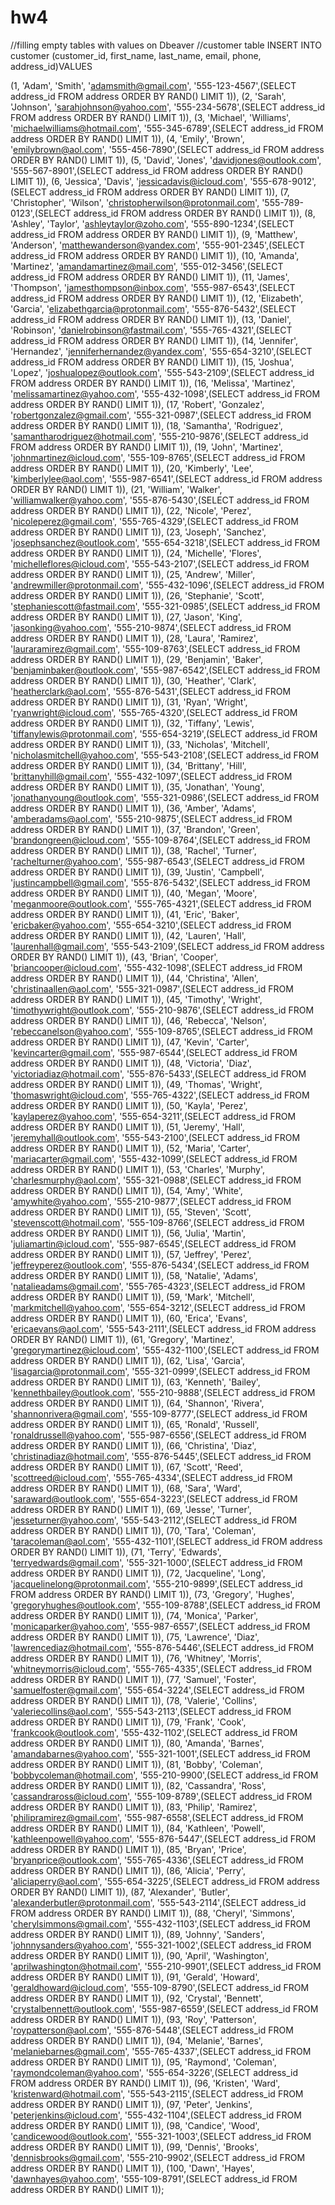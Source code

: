 # hw4
//filling empty tables with values on Dbeaver
//customer table
INSERT INTO customer (customer_id, first_name, last_name, email, phone, address_id)VALUES


(1, 'Adam', 'Smith', 'adamsmith@gmail.com', '555-123-4567',(SELECT address_id FROM address ORDER BY RAND() LIMIT 1)),
(2, 'Sarah', 'Johnson', 'sarahjohnson@yahoo.com', '555-234-5678',(SELECT address_id FROM address ORDER BY RAND() LIMIT 1)),
(3, 'Michael', 'Williams', 'michaelwilliams@hotmail.com', '555-345-6789',(SELECT address_id FROM address ORDER BY RAND() LIMIT 1)),
(4, 'Emily', 'Brown', 'emilybrown@aol.com', '555-456-7890',(SELECT address_id FROM address ORDER BY RAND() LIMIT 1)),
(5, 'David', 'Jones', 'davidjones@outlook.com', '555-567-8901',(SELECT address_id FROM address ORDER BY RAND() LIMIT 1)),
(6, 'Jessica', 'Davis', 'jessicadavis@icloud.com', '555-678-9012',(SELECT address_id FROM address ORDER BY RAND() LIMIT 1)),
(7, 'Christopher', 'Wilson', 'christopherwilson@protonmail.com', '555-789-0123',(SELECT address_id FROM address ORDER BY RAND() LIMIT 1)),
(8, 'Ashley', 'Taylor', 'ashleytaylor@zoho.com', '555-890-1234',(SELECT address_id FROM address ORDER BY RAND() LIMIT 1)),
(9, 'Matthew', 'Anderson', 'matthewanderson@yandex.com', '555-901-2345',(SELECT address_id FROM address ORDER BY RAND() LIMIT 1)),
(10, 'Amanda', 'Martinez', 'amandamartinez@mail.com', '555-012-3456',(SELECT address_id FROM address ORDER BY RAND() LIMIT 1)),
(11, 'James', 'Thompson', 'jamesthompson@inbox.com', '555-987-6543',(SELECT address_id FROM address ORDER BY RAND() LIMIT 1)),
(12, 'Elizabeth', 'Garcia', 'elizabethgarcia@protonmail.com', '555-876-5432',(SELECT address_id FROM address ORDER BY RAND() LIMIT 1)),
(13, 'Daniel', 'Robinson', 'danielrobinson@fastmail.com', '555-765-4321',(SELECT address_id FROM address ORDER BY RAND() LIMIT 1)),
(14, 'Jennifer', 'Hernandez', 'jenniferhernandez@yandex.com', '555-654-3210',(SELECT address_id FROM address ORDER BY RAND() LIMIT 1)),
(15, 'Joshua', 'Lopez', 'joshualopez@outlook.com', '555-543-2109',(SELECT address_id FROM address ORDER BY RAND() LIMIT 1)),
(16, 'Melissa', 'Martinez', 'melissamartinez@yahoo.com', '555-432-1098',(SELECT address_id FROM address ORDER BY RAND() LIMIT 1)),
(17, 'Robert', 'Gonzalez', 'robertgonzalez@gmail.com', '555-321-0987',(SELECT address_id FROM address ORDER BY RAND() LIMIT 1)),
(18, 'Samantha', 'Rodriguez', 'samantharodriguez@hotmail.com', '555-210-9876',(SELECT address_id FROM address ORDER BY RAND() LIMIT 1)),
(19, 'John', 'Martinez', 'johnmartinez@icloud.com', '555-109-8765',(SELECT address_id FROM address ORDER BY RAND() LIMIT 1)),
(20, 'Kimberly', 'Lee', 'kimberlylee@aol.com', '555-987-6541',(SELECT address_id FROM address ORDER BY RAND() LIMIT 1)),
(21, 'William', 'Walker', 'williamwalker@yahoo.com', '555-876-5430',(SELECT address_id FROM address ORDER BY RAND() LIMIT 1)),
(22, 'Nicole', 'Perez', 'nicoleperez@gmail.com', '555-765-4329',(SELECT address_id FROM address ORDER BY RAND() LIMIT 1)),
(23, 'Joseph', 'Sanchez', 'josephsanchez@outlook.com', '555-654-3218',(SELECT address_id FROM address ORDER BY RAND() LIMIT 1)),
(24, 'Michelle', 'Flores', 'michelleflores@icloud.com', '555-543-2107',(SELECT address_id FROM address ORDER BY RAND() LIMIT 1)),
(25, 'Andrew', 'Miller', 'andrewmiller@protonmail.com', '555-432-1096',(SELECT address_id FROM address ORDER BY RAND() LIMIT 1)),
(26, 'Stephanie', 'Scott', 'stephaniescott@fastmail.com', '555-321-0985',(SELECT address_id FROM address ORDER BY RAND() LIMIT 1)),
(27, 'Jason', 'King', 'jasonking@yahoo.com', '555-210-9874',(SELECT address_id FROM address ORDER BY RAND() LIMIT 1)),
(28, 'Laura', 'Ramirez', 'lauraramirez@gmail.com', '555-109-8763',(SELECT address_id FROM address ORDER BY RAND() LIMIT 1)),
(29, 'Benjamin', 'Baker', 'benjaminbaker@outlook.com', '555-987-6542',(SELECT address_id FROM address ORDER BY RAND() LIMIT 1)),
(30, 'Heather', 'Clark', 'heatherclark@aol.com', '555-876-5431',(SELECT address_id FROM address ORDER BY RAND() LIMIT 1)),
(31, 'Ryan', 'Wright', 'ryanwright@icloud.com', '555-765-4320',(SELECT address_id FROM address ORDER BY RAND() LIMIT 1)),
(32, 'Tiffany', 'Lewis', 'tiffanylewis@protonmail.com', '555-654-3219',(SELECT address_id FROM address ORDER BY RAND() LIMIT 1)),
(33, 'Nicholas', 'Mitchell', 'nicholasmitchell@yahoo.com', '555-543-2108',(SELECT address_id FROM address ORDER BY RAND() LIMIT 1)),
(34, 'Brittany', 'Hill', 'brittanyhill@gmail.com', '555-432-1097',(SELECT address_id FROM address ORDER BY RAND() LIMIT 1)),
(35, 'Jonathan', 'Young', 'jonathanyoung@outlook.com', '555-321-0986',(SELECT address_id FROM address ORDER BY RAND() LIMIT 1)),
(36, 'Amber', 'Adams', 'amberadams@aol.com', '555-210-9875',(SELECT address_id FROM address ORDER BY RAND() LIMIT 1)),
(37, 'Brandon', 'Green', 'brandongreen@icloud.com', '555-109-8764',(SELECT address_id FROM address ORDER BY RAND() LIMIT 1)),
(38, 'Rachel', 'Turner', 'rachelturner@yahoo.com', '555-987-6543',(SELECT address_id FROM address ORDER BY RAND() LIMIT 1)),
(39, 'Justin', 'Campbell', 'justincampbell@gmail.com', '555-876-5432',(SELECT address_id FROM address ORDER BY RAND() LIMIT 1)),
(40, 'Megan', 'Moore', 'meganmoore@outlook.com', '555-765-4321',(SELECT address_id FROM address ORDER BY RAND() LIMIT 1)),
(41, 'Eric', 'Baker', 'ericbaker@yahoo.com', '555-654-3210',(SELECT address_id FROM address ORDER BY RAND() LIMIT 1)),
(42, 'Lauren', 'Hall', 'laurenhall@gmail.com', '555-543-2109',(SELECT address_id FROM address ORDER BY RAND() LIMIT 1)),
(43, 'Brian', 'Cooper', 'briancooper@icloud.com', '555-432-1098',(SELECT address_id FROM address ORDER BY RAND() LIMIT 1)),
(44, 'Christina', 'Allen', 'christinaallen@aol.com', '555-321-0987',(SELECT address_id FROM address ORDER BY RAND() LIMIT 1)),
(45, 'Timothy', 'Wright', 'timothywright@outlook.com', '555-210-9876',(SELECT address_id FROM address ORDER BY RAND() LIMIT 1)),
(46, 'Rebecca', 'Nelson', 'rebeccanelson@yahoo.com', '555-109-8765',(SELECT address_id FROM address ORDER BY RAND() LIMIT 1)),
(47, 'Kevin', 'Carter', 'kevincarter@gmail.com', '555-987-6544',(SELECT address_id FROM address ORDER BY RAND() LIMIT 1)),
(48, 'Victoria', 'Diaz', 'victoriadiaz@hotmail.com', '555-876-5433',(SELECT address_id FROM address ORDER BY RAND() LIMIT 1)),
(49, 'Thomas', 'Wright', 'thomaswright@icloud.com', '555-765-4322',(SELECT address_id FROM address ORDER BY RAND() LIMIT 1)),
(50, 'Kayla', 'Perez', 'kaylaperez@yahoo.com', '555-654-3211',(SELECT address_id FROM address ORDER BY RAND() LIMIT 1)),
(51, 'Jeremy', 'Hall', 'jeremyhall@outlook.com', '555-543-2100',(SELECT address_id FROM address ORDER BY RAND() LIMIT 1)),
(52, 'Maria', 'Carter', 'mariacarter@gmail.com', '555-432-1099',(SELECT address_id FROM address ORDER BY RAND() LIMIT 1)),
(53, 'Charles', 'Murphy', 'charlesmurphy@aol.com', '555-321-0988',(SELECT address_id FROM address ORDER BY RAND() LIMIT 1)),
(54, 'Amy', 'White', 'amywhite@yahoo.com', '555-210-9877',(SELECT address_id FROM address ORDER BY RAND() LIMIT 1)),
(55, 'Steven', 'Scott', 'stevenscott@hotmail.com', '555-109-8766',(SELECT address_id FROM address ORDER BY RAND() LIMIT 1)),
(56, 'Julia', 'Martin', 'juliamartin@icloud.com', '555-987-6545',(SELECT address_id FROM address ORDER BY RAND() LIMIT 1)),
(57, 'Jeffrey', 'Perez', 'jeffreyperez@outlook.com', '555-876-5434',(SELECT address_id FROM address ORDER BY RAND() LIMIT 1)),
(58, 'Natalie', 'Adams', 'natalieadams@gmail.com', '555-765-4323',(SELECT address_id FROM address ORDER BY RAND() LIMIT 1)),
(59, 'Mark', 'Mitchell', 'markmitchell@yahoo.com', '555-654-3212',(SELECT address_id FROM address ORDER BY RAND() LIMIT 1)),
(60, 'Erica', 'Evans', 'ericaevans@aol.com', '555-543-2111',(SELECT address_id FROM address ORDER BY RAND() LIMIT 1)),
(61, 'Gregory', 'Martinez', 'gregorymartinez@icloud.com', '555-432-1100',(SELECT address_id FROM address ORDER BY RAND() LIMIT 1)),
(62, 'Lisa', 'Garcia', 'lisagarcia@protonmail.com', '555-321-0999',(SELECT address_id FROM address ORDER BY RAND() LIMIT 1)),
(63, 'Kenneth', 'Bailey', 'kennethbailey@outlook.com', '555-210-9888',(SELECT address_id FROM address ORDER BY RAND() LIMIT 1)),
(64, 'Shannon', 'Rivera', 'shannonrivera@gmail.com', '555-109-8777',(SELECT address_id FROM address ORDER BY RAND() LIMIT 1)),
(65, 'Ronald', 'Russell', 'ronaldrussell@yahoo.com', '555-987-6556',(SELECT address_id FROM address ORDER BY RAND() LIMIT 1)),
(66, 'Christina', 'Diaz', 'christinadiaz@hotmail.com', '555-876-5445',(SELECT address_id FROM address ORDER BY RAND() LIMIT 1)),
(67, 'Scott', 'Reed', 'scottreed@icloud.com', '555-765-4334',(SELECT address_id FROM address ORDER BY RAND() LIMIT 1)),
(68, 'Sara', 'Ward', 'saraward@outlook.com', '555-654-3223',(SELECT address_id FROM address ORDER BY RAND() LIMIT 1)),
(69, 'Jesse', 'Turner', 'jesseturner@yahoo.com', '555-543-2112',(SELECT address_id FROM address ORDER BY RAND() LIMIT 1)),
(70, 'Tara', 'Coleman', 'taracoleman@aol.com', '555-432-1101',(SELECT address_id FROM address ORDER BY RAND() LIMIT 1)),
(71, 'Terry', 'Edwards', 'terryedwards@gmail.com', '555-321-1000',(SELECT address_id FROM address ORDER BY RAND() LIMIT 1)),
(72, 'Jacqueline', 'Long', 'jacquelinelong@protonmail.com', '555-210-9899',(SELECT address_id FROM address ORDER BY RAND() LIMIT 1)),
(73, 'Gregory', 'Hughes', 'gregoryhughes@outlook.com', '555-109-8788',(SELECT address_id FROM address ORDER BY RAND() LIMIT 1)),
(74, 'Monica', 'Parker', 'monicaparker@yahoo.com', '555-987-6557',(SELECT address_id FROM address ORDER BY RAND() LIMIT 1)),
(75, 'Lawrence', 'Diaz', 'lawrencediaz@hotmail.com', '555-876-5446',(SELECT address_id FROM address ORDER BY RAND() LIMIT 1)),
(76, 'Whitney', 'Morris', 'whitneymorris@icloud.com', '555-765-4335',(SELECT address_id FROM address ORDER BY RAND() LIMIT 1)),
(77, 'Samuel', 'Foster', 'samuelfoster@gmail.com', '555-654-3224',(SELECT address_id FROM address ORDER BY RAND() LIMIT 1)),
(78, 'Valerie', 'Collins', 'valeriecollins@aol.com', '555-543-2113',(SELECT address_id FROM address ORDER BY RAND() LIMIT 1)),
(79, 'Frank', 'Cook', 'frankcook@outlook.com', '555-432-1102',(SELECT address_id FROM address ORDER BY RAND() LIMIT 1)),
(80, 'Amanda', 'Barnes', 'amandabarnes@yahoo.com', '555-321-1001',(SELECT address_id FROM address ORDER BY RAND() LIMIT 1)),
(81, 'Bobby', 'Coleman', 'bobbycoleman@hotmail.com', '555-210-9900',(SELECT address_id FROM address ORDER BY RAND() LIMIT 1)),
(82, 'Cassandra', 'Ross', 'cassandraross@icloud.com', '555-109-8789',(SELECT address_id FROM address ORDER BY RAND() LIMIT 1)),
(83, 'Philip', 'Ramirez', 'philipramirez@gmail.com', '555-987-6558',(SELECT address_id FROM address ORDER BY RAND() LIMIT 1)),
(84, 'Kathleen', 'Powell', 'kathleenpowell@yahoo.com', '555-876-5447',(SELECT address_id FROM address ORDER BY RAND() LIMIT 1)),
(85, 'Bryan', 'Price', 'bryanprice@outlook.com', '555-765-4336',(SELECT address_id FROM address ORDER BY RAND() LIMIT 1)),
(86, 'Alicia', 'Perry', 'aliciaperry@aol.com', '555-654-3225',(SELECT address_id FROM address ORDER BY RAND() LIMIT 1)),
(87, 'Alexander', 'Butler', 'alexanderbutler@protonmail.com', '555-543-2114',(SELECT address_id FROM address ORDER BY RAND() LIMIT 1)),
(88, 'Cheryl', 'Simmons', 'cherylsimmons@gmail.com', '555-432-1103',(SELECT address_id FROM address ORDER BY RAND() LIMIT 1)),
(89, 'Johnny', 'Sanders', 'johnnysanders@yahoo.com', '555-321-1002',(SELECT address_id FROM address ORDER BY RAND() LIMIT 1)),
(90, 'April', 'Washington', 'aprilwashington@hotmail.com', '555-210-9901',(SELECT address_id FROM address ORDER BY RAND() LIMIT 1)),
(91, 'Gerald', 'Howard', 'geraldhoward@icloud.com', '555-109-8790',(SELECT address_id FROM address ORDER BY RAND() LIMIT 1)),
(92, 'Crystal', 'Bennett', 'crystalbennett@outlook.com', '555-987-6559',(SELECT address_id FROM address ORDER BY RAND() LIMIT 1)),
(93, 'Roy', 'Patterson', 'roypatterson@aol.com', '555-876-5448',(SELECT address_id FROM address ORDER BY RAND() LIMIT 1)),
(94, 'Melanie', 'Barnes', 'melaniebarnes@gmail.com', '555-765-4337',(SELECT address_id FROM address ORDER BY RAND() LIMIT 1)),
(95, 'Raymond', 'Coleman', 'raymondcoleman@yahoo.com', '555-654-3226',(SELECT address_id FROM address ORDER BY RAND() LIMIT 1)),
(96, 'Kristen', 'Ward', 'kristenward@hotmail.com', '555-543-2115',(SELECT address_id FROM address ORDER BY RAND() LIMIT 1)),
(97, 'Peter', 'Jenkins', 'peterjenkins@icloud.com', '555-432-1104',(SELECT address_id FROM address ORDER BY RAND() LIMIT 1)),
(98, 'Candice', 'Wood', 'candicewood@outlook.com', '555-321-1003',(SELECT address_id FROM address ORDER BY RAND() LIMIT 1)),
(99, 'Dennis', 'Brooks', 'dennisbrooks@gmail.com', '555-210-9902',(SELECT address_id FROM address ORDER BY RAND() LIMIT 1)),
(100, 'Dawn', 'Hayes', 'dawnhayes@yahoo.com', '555-109-8791',(SELECT address_id FROM address ORDER BY RAND() LIMIT 1));








